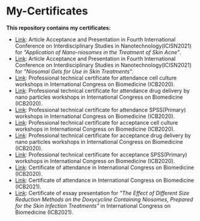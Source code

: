 # My-Certificates
**This repository contains my certificates:**

- [Link](./certificates/Article1-Acceptance-Presentation-CISN-Conference.pdf): Article Acceptance and Presentation in Fourth International Conference on Interdisciplinary Studies in Nanotechnology(ICISN2021) for *"Application of Nano-niosomes in the Treatment of Skin Acne"*.
- [Link](./certificates/Article2-Acceptance-Presentation-CISN-Conference.pdf): Article Acceptance and Presentation in Fourth International Conference on Interdisciplinary Studies in Nanotechnology(ICISN2021) for *"Niosomal Gels for Use in Skin Treatments"*.
- [Link](./certificates/Attendence-CellCulture-ICB-Workshop-2020.jpg): Professional technical certificate for attendance cell culture workshops in International Congress on Biomedicine (ICB2020).
- [Link](./certificates/Attendence-DrugDeliveryByNanoparticles-ICB-Workshop-2020.jpg): Professional technical certificate for attendance drug delivery by nano particles workshops in International Congress on Biomedicine (ICB2020).
- [Link](./certificates/Attendence-SPSS(Primary)-ICB-Workshop-2020.jpg): Professional technical certificate for attendance SPSS(Primary) workshops in International Congress on Biomedicine (ICB2020).
- [Link](./certificates/Training-CellCulture-ICB-Workshop-2020.jpg.jpg): Professional technical certificate for acceptance cell culture workshops in International Congress on Biomedicine (ICB2020).
- [Link](./certificates/Training-DrugDeliveryByNanoparticles-ICB-Workshop-2020.jpg): Professional technical certificate for acceptance drug delivery by nano particles workshops in International Congress on Biomedicine (ICB2020).
- [Link](./certificates/Training-SPSS(Primary)-ICB-Workshop-2020.jpg): Professional technical certificate for acceptance SPSS(Primary) workshops in International Congress on Biomedicine (ICB2020).
- [Link](./certificates/Attendence-ICB-Conference-2020.jpg): Certificate of attendance in International Congress on Biomedicine (ICB2020).
- [Link](./certificates/Attendence-ICB-Conference-2021.jpg): Certificate of attendance in International Congress on Biomedicine (ICB2021).
- [Link](./certificates/Presentation-ICB-2021.jpg): Certificate of essay presentation for *"The Effect of Different Size Reduction Methods on the Doxycycline Containing Niosomes, Prepared for the Skin Infection Treatments"* in International Congress on Biomedicine (ICB2021).
